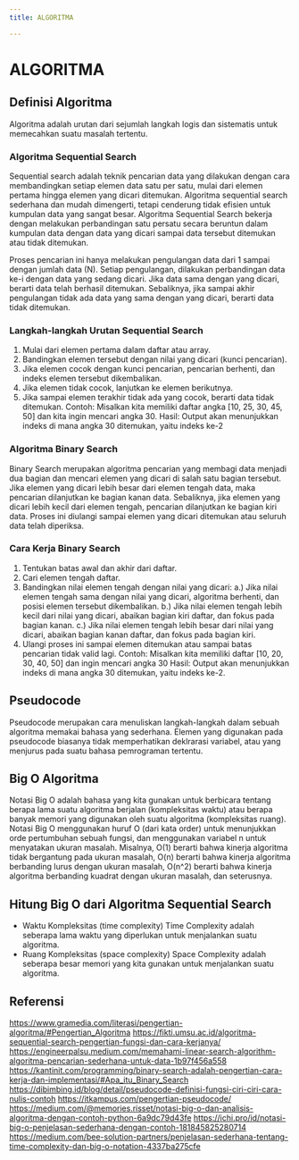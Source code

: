 ```yaml
---
title: ALGORITMA

---
```


# ALGORITMA
## Definisi Algoritma
Algoritma adalah urutan dari sejumlah langkah logis dan sistematis untuk memecahkan suatu masalah tertentu.
### Algoritma Sequential Search
Sequential search adalah teknik pencarian data yang dilakukan dengan cara membandingkan setiap elemen data satu per satu, mulai dari elemen pertama hingga elemen yang dicari ditemukan.
Algoritma sequential search sederhana dan mudah dimengerti, tetapi cenderung tidak efisien untuk kumpulan data yang sangat besar.
Algoritma Sequential Search bekerja dengan melakukan perbandingan satu persatu secara beruntun dalam kumpulan data dengan data yang dicari sampai data tersebut ditemukan atau tidak ditemukan.

Proses pencarian ini hanya melakukan pengulangan data dari 1 sampai dengan jumlah data (N). Setiap pengulangan, dilakukan perbandingan data ke-i dengan data yang sedang dicari. Jika data sama dengan yang dicari, berarti data telah berhasil ditemukan. Sebaliknya, jika sampai akhir pengulangan tidak ada data yang sama dengan yang dicari, berarti data tidak ditemukan.
### Langkah-langkah Urutan Sequential Search
1. Mulai dari elemen pertama dalam daftar atau array.
2. Bandingkan elemen tersebut dengan nilai yang dicari (kunci pencarian).
3. Jika elemen cocok dengan kunci pencarian, pencarian berhenti, dan indeks elemen tersebut dikembalikan.
4. Jika elemen tidak cocok, lanjutkan ke elemen berikutnya.
5. Jika sampai elemen terakhir tidak ada yang cocok, berarti data tidak ditemukan.
Contoh: 
Misalkan kita memiliki daftar angka [10, 25, 30, 45, 50] dan kita ingin mencari angka 30.
Hasil: 
Output akan menunjukkan indeks di mana angka 30 ditemukan, yaitu indeks ke-2
### Algoritma Binary Search
Binary Search merupakan algoritma pencarian yang membagi data menjadi dua bagian dan mencari elemen yang dicari di salah satu bagian tersebut. 
Jika elemen yang dicari lebih besar dari elemen tengah data, maka pencarian dilanjutkan ke bagian kanan data. Sebaliknya, jika elemen yang dicari lebih kecil dari elemen tengah, pencarian dilanjutkan ke bagian kiri data. Proses ini diulangi sampai elemen yang dicari ditemukan atau seluruh data telah diperiksa.
### Cara Kerja Binary Search 
1. Tentukan batas awal dan akhir dari daftar.
2. Cari elemen tengah daftar.
3. Bandingkan nilai elemen tengah dengan nilai yang dicari:
    a.) Jika nilai elemen tengah sama dengan nilai yang dicari, algoritma berhenti, dan posisi elemen tersebut dikembalikan.
    b.) Jika nilai elemen tengah lebih kecil dari nilai yang dicari, abaikan bagian kiri daftar, dan fokus pada bagian kanan.
    c.) Jika nilai elemen tengah lebih besar dari nilai yang dicari, abaikan bagian kanan daftar, dan fokus pada bagian kiri.
4. Ulangi proses ini sampai elemen ditemukan atau sampai batas pencarian tidak valid lagi.
Contoh: 
Misalkan kita memiliki daftar [10, 20, 30, 40, 50] dan ingin mencari angka 30
Hasil: 
Output akan menunjukkan indeks di mana angka 30 ditemukan, yaitu indeks ke-2.
## Pseudocode
Pseudocode merupakan cara menuliskan langkah-langkah dalam sebuah algoritma memakai bahasa yang sederhana. Elemen yang digunakan pada pseudocode biasanya tidak memperhatikan deklrarasi variabel, atau yang menjurus pada suatu bahasa pemrograman tertentu. 
## Big O Algoritma
Notasi Big O adalah bahasa yang kita gunakan untuk berbicara tentang berapa lama suatu algoritma berjalan (kompleksitas waktu) atau berapa banyak memori yang digunakan oleh suatu algoritma (kompleksitas ruang).
Notasi Big O menggunakan huruf O (dari kata order) untuk menunjukkan orde pertumbuhan sebuah fungsi, dan menggunakan variabel n untuk menyatakan ukuran masalah. Misalnya, O(1) berarti bahwa kinerja algoritma tidak bergantung pada ukuran masalah, O(n) berarti bahwa kinerja algoritma berbanding lurus dengan ukuran masalah, O(n^2) berarti bahwa kinerja algoritma berbanding kuadrat dengan ukuran masalah, dan seterusnya.
## Hitung Big O dari Algoritma Sequential Search
* Waktu Kompleksitas (time complexity)
Time Complexity adalah seberapa lama waktu yang diperlukan untuk menjalankan suatu algoritma.
* Ruang Kompleksitas (space complexity)
Space Complexity adalah seberapa besar memori yang kita gunakan untuk menjalankan suatu algoritma. 

## Referensi
https://www.gramedia.com/literasi/pengertian-algoritma/#Pengertian_Algoritma
https://fikti.umsu.ac.id/algoritma-sequential-search-pengertian-fungsi-dan-cara-kerjanya/
https://engineerpalsu.medium.com/memahami-linear-search-algorithm-algoritma-pencarian-sederhana-untuk-data-1b97f456a558
https://kantinit.com/programming/binary-search-adalah-pengertian-cara-kerja-dan-implementasi/#Apa_itu_Binary_Search
https://dibimbing.id/blog/detail/pseudocode-definisi-fungsi-ciri-ciri-cara-nulis-contoh
https://itkampus.com/pengertian-pseudocode/
https://medium.com/@memories.risset/notasi-big-o-dan-analisis-algoritma-dengan-contoh-python-6a9dc79d43fe
https://ichi.pro/id/notasi-big-o-penjelasan-sederhana-dengan-contoh-181845825280714
https://medium.com/bee-solution-partners/penjelasan-sederhana-tentang-time-complexity-dan-big-o-notation-4337ba275cfe


